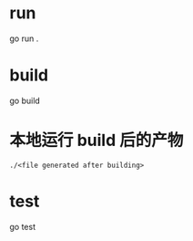 # run
go run .

# build
go build

# 本地运行 build 后的产物
`./<file generated after building>`

# test 
go test
